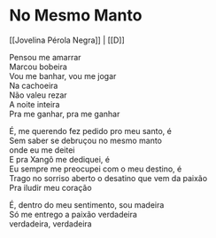 # No Mesmo Manto

[[Jovelina Pérola Negra]] | [[D]]  

Pensou me amarrar  
Marcou bobeira  
Vou me banhar, vou me jogar  
Na cachoeira  
Não valeu rezar  
A noite inteira  
Pra me ganhar, pra me ganhar  

É, me querendo fez pedido pro meu santo, é  
Sem saber se debruçou no mesmo manto  
onde eu me deitei  
E pra Xangô me dediquei, é  
Eu sempre me preocupei com o meu destino, é  
Trago no sorriso aberto o desatino que vem da paixão  
Pra iludir meu coração  

É, dentro do meu sentimento, sou madeira  
Só me entrego a paixão verdadeira  
verdadeira, verdadeira  